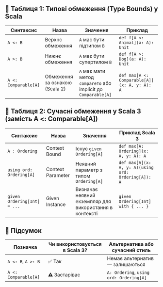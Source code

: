 ## 📘 Таблиця 1: Типові обмеження (Type Bounds) у Scala

| Синтаксис        | Назва              | Значення                                      | Приклад                                         |
|------------------|--------------------|-----------------------------------------------|--------------------------------------------------|
| `A <: B`         | Верхнє обмеження    | `A` має бути підтипом `B`                     | `def f[A <: Animal](a: A): Unit`                |
| `A >: B`         | Нижнє обмеження     | `A` має бути супертилом `B`                   | `def f[A >: Dog](a: A): Unit`                   |
| `A <: Comparable[A]` | Обмеження за ознакою (Scala 2) | `A` має мати метод `compareTo` або implicit до `Comparable[A]` | `def max[A <: Comparable[A]](x: A, y: A): A`    |

## 🧭 Таблиця 2: Сучасні обмеження у Scala 3 (замість A <: Comparable[A])

| Синтаксис                          | Назва             | Значення                                                 | Приклад Scala 3                                          |
|-----------------------------------|-------------------|----------------------------------------------------------|-----------------------------------------------------------|
| `A : Ordering`                    | Context Bound      | Існує `given Ordering[A]`                                | `def max[A: Ordering](x: A, y: A): A`                     |
| `using ord: Ordering[A]`          | Context Parameter  | Неявний параметр з типом `Ordering[A]`                   | `def max[A](x: A, y: A)(using ord: Ordering[A]): A`       |
| `given Ordering[Int] = ...`       | Given Instance     | Визначає неявний екземпляр для використання в контексті  | `given Ordering[Int] with { ... }`                        |

## 📝 Підсумок

| Позначка             | Чи використовується в Scala 3? | Альтернатива або сучасний стиль         |
| -------------------- | ------------------------------ | --------------------------------------- |
| `A <: B`, `A >: B`   | ✅ Так                          | Немає альтернатив — залишаються         |
| `A <: Comparable[A]` | ⚠️ Застаріває                  | `A: Ordering`, `using ord: Ordering[A]` |


